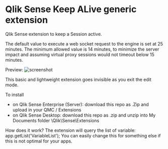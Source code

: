 # Qlik Sense Keep ALive generic extension

Qlik Sense extension to keep a Session active.

The default value to execute a web socket request to the engine is set at 25 minutes.
The minimum allowed value is 14 minutes, to minimize the server impact and assuming virtual proxy sessions would not timeout below 15 minutes.

Preview:
 ![screenshot](https://github.com/DataOnTheRocks/app-library/tree/master/KeepAlive/Screenshot.gif "screenshot")

This basic and lightweight extension goes invisible as you exit the edit mode.

To install 
 * on Qlik Sense Enterprise (Server): download this repo as .Zip and upload in your QMC / Extensions
 * on Qlik Sense Desktop: download this repo as .zip and unzip into My Documents folder \Qlik\Sense\Extensions
 
How does it work?
The extension will query the list of variable: app.getList('VariableList');
You can easily change this for something else if this is not optimal for your apps.

